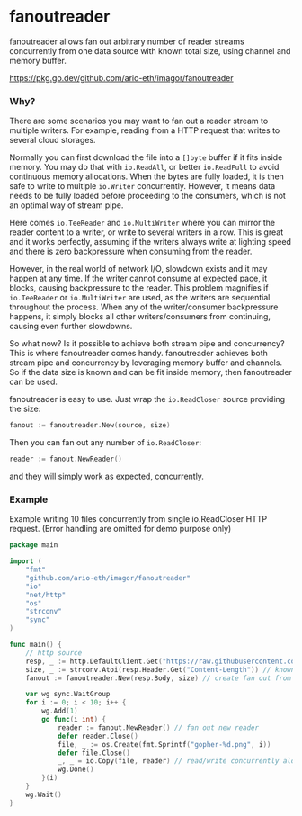 # fanoutreader

fanoutreader allows fan out arbitrary number of reader streams concurrently from one data source with known total size, using channel and memory buffer.

https://pkg.go.dev/github.com/ario-eth/imagor/fanoutreader

### Why?

There are some scenarios you may want to fan out a reader stream to multiple writers. For example, reading from a HTTP request that writes to several cloud storages.

Normally you can first download the file into a `[]byte` buffer if it fits inside memory. You may do that with `io.ReadAll`, or better `io.ReadFull` to avoid continuous memory allocations. When the bytes are fully loaded, it is then safe to write to multiple `io.Writer` concurrently. However, it means data needs to be fully loaded before proceeding to the consumers, which is not an optimal way of stream pipe.

Here comes `io.TeeReader` and `io.MultiWriter` where you can mirror the reader content to a writer, or write to several writers in a row. This is great and it works perfectly, assuming if the writers always write at lighting speed and there is zero backpressure when consuming from the reader.

However, in the real world of network I/O, slowdown exists and it may happen at any time. If the writer cannot consume at expected pace, it blocks, causing backpressure to the reader. This problem magnifies if `io.TeeReader` or `io.MultiWriter` are used, as the writers are sequential throughout the process. When any of the writer/consumer backpressure happens, it simply blocks all other writers/consumers from continuing, causing even further slowdowns.

So what now? Is it possible to achieve both stream pipe and concurrency? This is where fanoutreader comes handy. fanoutreader achieves both stream pipe and concurrency by leveraging memory buffer and channels. So if the data size is known and can be fit inside memory, then fanoutreader can be used.

fanoutreader is easy to use. Just wrap the `io.ReadCloser` source providing the size:
```go
fanout := fanoutreader.New(source, size)
``` 
Then you can fan out any number of `io.ReadCloser`:
```go
reader := fanout.NewReader()
``` 
and they will simply work as expected, concurrently.

### Example

Example writing 10 files concurrently from single io.ReadCloser HTTP request. (Error handling are omitted for demo purpose only)

```go
package main

import (
	"fmt"
	"github.com/ario-eth/imagor/fanoutreader"
	"io"
	"net/http"
	"os"
	"strconv"
	"sync"
)

func main() {
	// http source
	resp, _ := http.DefaultClient.Get("https://raw.githubusercontent.com/cshum/imagor/master/testdata/gopher.png")
	size, _ := strconv.Atoi(resp.Header.Get("Content-Length")) // known size via Content-Length header
	fanout := fanoutreader.New(resp.Body, size) // create fan out from single reader source

	var wg sync.WaitGroup
	for i := 0; i < 10; i++ {
		wg.Add(1)
		go func(i int) {
			reader := fanout.NewReader() // fan out new reader
			defer reader.Close()
			file, _ := os.Create(fmt.Sprintf("gopher-%d.png", i))
			defer file.Close()
			_, _ = io.Copy(file, reader) // read/write concurrently alongside other readers
			wg.Done()
		}(i)
	}
	wg.Wait()
}
```
